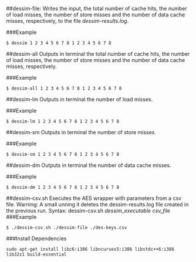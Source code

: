 ##dessim-file:
Writes the input, the total number of cache hits, the number of load misses, the number of store misses and the number of data cache misses, respectively, to the file *dessim-results.log*.

###Example
```
$ dessim 1 2 3 4 5 6 7 8 1 2 3 4 5 6 7 8
```

##dessim-all
Outputs in terminal the total number of cache hits, the number of load misses, the number of store misses and the number of data cache misses, respectively.

###Example
```
$ dessim-all 1 2 3 4 5 6 7 8 1 2 3 4 5 6 7 8
```

##dessim-lm
Outputs in terminal the number of load misses.

###Example
```
$ dessim-lm 1 2 3 4 5 6 7 8 1 2 3 4 5 6 7 8
```

##dessim-sm
Outputs in terminal the number of store misses.

###Example
```
$ dessim-sm 1 2 3 4 5 6 7 8 1 2 3 4 5 6 7 8
```

##dessim-dm
Outputs in terminal the number of data cache misses.

###Example
```
$ dessim-dm 1 2 3 4 5 6 7 8 1 2 3 4 5 6 7 8
```

##dessim-csv.sh
Executes the AES wrapper with parameters from a csv file.
Warning: A small unning it deletes the dessim-results.log file created in the previous run.
Syntax: dessim-csv.sh *dessim_executable csv_file*
###Example
```
$ ./dessim-csv.sh ./dessim-file ./des-keys.csv
```

###Install Dependencies
```
sudo apt-get install libc6:i386 libncurses5:i386 libstdc++6:i386 lib32z1 build-essential
```
